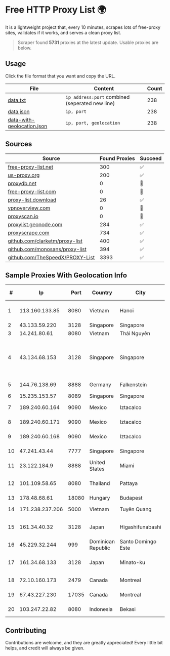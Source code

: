 
# Free HTTP Proxy List 🌍

It is a lightweight project that, every 10 minutes, scrapes lots of free-proxy sites, validates if it works, and serves a clean proxy list.


> Scraper found **5731** proxies at the latest update. Usable proxies are below.

## Usage

Click the file format that you want and copy the URL.


|File|Content|Count|
|----|-------|-----|
|[data.txt](https://raw.githubusercontent.com/themiralay/Proxy-List-World/master/data.txt)|`ip_address:port` combined (seperated new line)|238|
|[data.json](https://raw.githubusercontent.com/themiralay/Proxy-List-World/master/data.json)|`ip, port`|238|
|[data-with-geolocation.json](https://raw.githubusercontent.com/themiralay/Proxy-List-World/master/data-with-geolocation.json)|`ip, port, geolocation`|238|

## Sources

|Source|Found Proxies|Succeed|
|------|-------------|-------|
|[free-proxy-list.net](https://free-proxy-list.net)|300|✅|
|[us-proxy.org](https://www.us-proxy.org)|200|✅|
|[proxydb.net](http://proxydb.net)|0|🚫|
|[free-proxy-list.com](https://free-proxy-list.com/?page=&port=&type%5B%5D=http&type%5B%5D=https&up_time=0&search=Search)|0|🚫|
|[proxy-list.download](https://www.proxy-list.download/HTTP)|26|✅|
|[vpnoverview.com](https://vpnoverview.com/privacy/anonymous-browsing/free-proxy-servers)|0|🚫|
|[proxyscan.io](https://www.proxyscan.io)|0|🚫|
|[proxylist.geonode.com](https://proxylist.geonode.com/api/proxy-list?limit=300&page=1&sort_by=lastChecked&sort_type=desc&protocols=http,https)|284|✅|
|[proxyscrape.com](https://api.proxyscrape.com/v2/?request=displayproxies&protocol=http&timeout=10000&country=all&ssl=all&anonymity=all)|734|✅|
|[github.com/clarketm/proxy-list](https://raw.githubusercontent.com/clarketm/proxy-list/master/proxy-list-raw.txt)|400|✅|
|[github.com/monosans/proxy-list](https://raw.githubusercontent.com/monosans/proxy-list/main/proxies/http.txt)|394|✅|
|[github.com/TheSpeedX/PROXY-List](https://raw.githubusercontent.com/TheSpeedX/PROXY-List/master/http.txt)|3393|✅|


## Sample Proxies With Geolocation Info

|#|Ip|Port|Country|City|Internet Service Provider|
|-|--|----|-------|----|-------------------------|
|1|113.160.133.85|8080|Vietnam|Hanoi|VietNam Post and Telecom Corporation|
|2|43.133.59.220|3128|Singapore|Singapore|Aceville Pte.ltd|
|3|14.241.80.61|8080|Vietnam|Thái Nguyên|VNPT|
|4|43.134.68.153|3128|Singapore|Singapore|Shenzhen Tencent Computer Systems Company Limited|
|5|144.76.138.69|8888|Germany|Falkenstein|Hetzner Online GmbH|
|6|15.235.153.57|8089|Singapore|Singapore|OVH Hosting|
|7|189.240.60.164|9090|Mexico|Iztacalco|Uninet S.A. de C.V.|
|8|189.240.60.171|9090|Mexico|Iztacalco|Uninet S.A. de C.V.|
|9|189.240.60.168|9090|Mexico|Iztacalco|Uninet S.A. de C.V.|
|10|47.241.43.44|7777|Singapore|Singapore|Alibaba Cloud LLC|
|11|23.122.184.9|8888|United States|Miami|AT&T Services, Inc.|
|12|101.109.58.65|8080|Thailand|Pattaya|TOT Public Company Limited|
|13|178.48.68.61|18080|Hungary|Budapest|UPC|
|14|171.238.237.206|5000|Vietnam|Tuyên Quang|Viettel Corporation|
|15|161.34.40.32|3128|Japan|Higashifunabashi|NTT PC Communications, Inc.|
|16|45.229.32.244|999|Dominican Republic|Santo Domingo Este|Gold Data USA Inc|
|17|161.34.68.133|3128|Japan|Minato-ku|NTT PC Communications, Inc.|
|18|72.10.160.173|2479|Canada|Montreal|GloboTech Communications|
|19|67.43.227.230|17035|Canada|Montreal|GloboTech Communications|
|20|103.247.22.82|8080|Indonesia|Bekasi|PT wifian Solution|



## Contributing

Contributions are welcome, and they are greatly appreciated! Every
little bit helps, and credit will always be given.

